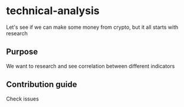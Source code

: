 # technical-analysis
Let's see if we can make some money from crypto, but it all starts with research

## Purpose
We want to research and see correlation between different indicators

## Contribution guide
Check issues
